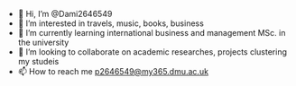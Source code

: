 - 👋 Hi, I’m @Dami2646549
- 👀 I’m interested in travels, music, books, business
- 🌱 I’m currently learning international business and management MSc. in the university
- 💞️ I’m looking to collaborate on academic researches, projects clustering my studeis
- 📫 How to reach me p2646549@my365.dmu.ac.uk

<!---
Dami2646549/Dami2646549 is a ✨ special ✨ repository because its `README.md` (this file) appears on your GitHub profile.
You can click the Preview link to take a look at your changes.
--->
